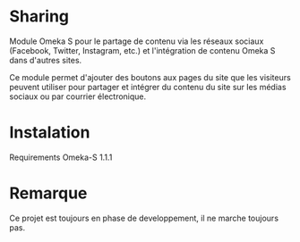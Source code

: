 # Sharing
Module Omeka S pour le partage de contenu via les réseaux sociaux (Facebook, Twitter, Instagram, etc.) et l'intégration de contenu Omeka S dans d'autres sites.

Ce module permet d'ajouter des boutons aux pages du site que les visiteurs peuvent utiliser pour partager et intégrer du contenu du site sur les médias sociaux ou par courrier électronique.

# Instalation 
Requirements Omeka-S 1.1.1

# Remarque 
Ce projet est toujours en phase de developpement, il ne marche toujours pas.
